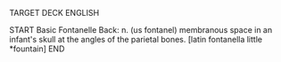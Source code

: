 TARGET DECK
ENGLISH

START
Basic
Fontanelle
Back: n. (us fontanel) membranous space in an infant's skull at the angles of the parietal bones. [latin fontanella little *fountain]
END
